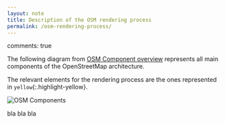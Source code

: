 ```yaml
---
layout: note
title: Description of the OSM rendering process
permalink: /osm-rendering-process/
---
```

comments: true

The following diagram from [OSM Component overview](http://wiki.openstreetmap.org/wiki/Component_overview "Click here for a description of all components") represents all main components of the OpenStreetMap architecture.

The relevant elements for the rendering process are the ones represented in `yellow`{:.highlight-yellow}.

![OSM Components](http://wiki.openstreetmap.org/w/images/1/15/OSM_Components.png)

bla bla bla
